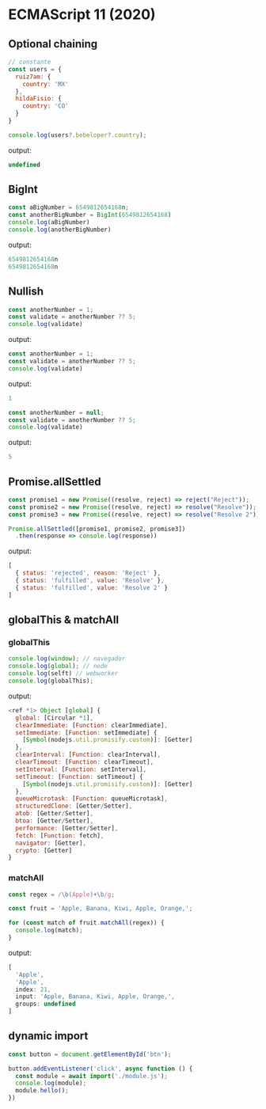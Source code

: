 # ECMAScript 11 (2020)

## Optional chaining

```javascript
// constante
const users = {
  ruiz7am: {
    country: 'MX'
  },
  hildaFisio: {
    country: 'CO'
  }
}

console.log(users?.bebeloper?.country);
```

output:

```javascript
undefined
```

## BigInt

```javascript
const aBigNumber = 6549812654168n;
const anotherBigNumber = BigInt(6549812654168)
console.log(aBigNumber)
console.log(anotherBigNumber)
```

output:

```javascript
6549812654168n
6549812654168n
```

## Nullish

```javascript
const anotherNumber = 1;
const validate = anotherNumber ?? 5;
console.log(validate)
```

output:

```javascript
const anotherNumber = 1;
const validate = anotherNumber ?? 5;
console.log(validate)
```

output:

```javascript
1
```

```javascript
const anotherNumber = null;
const validate = anotherNumber ?? 5;
console.log(validate)
```

output:


```javascript
5
```

## Promise.allSettled

```javascript
const promise1 = new Promise((resolve, reject) => reject("Reject"));
const promise2 = new Promise((resolve, reject) => resolve("Resolve"));
const promise3 = new Promise((resolve, reject) => resolve("Resolve 2"))

Promise.allSettled([promise1, promise2, promise3])
  .then(response => console.log(response))
```

output:

```javascript
[
  { status: 'rejected', reason: 'Reject' },
  { status: 'fulfilled', value: 'Resolve' },
  { status: 'fulfilled', value: 'Resolve 2' }
]
```

## globalThis & matchAll

### globalThis

```javascript
console.log(window); // navegador
console.log(global); // node
console.log(selft) // webworker
console.log(globalThis);
```

output:

```javascript
<ref *1> Object [global] {
  global: [Circular *1],
  clearImmediate: [Function: clearImmediate],
  setImmediate: [Function: setImmediate] {
    [Symbol(nodejs.util.promisify.custom)]: [Getter]
  },
  clearInterval: [Function: clearInterval],
  clearTimeout: [Function: clearTimeout],
  setInterval: [Function: setInterval],
  setTimeout: [Function: setTimeout] {
    [Symbol(nodejs.util.promisify.custom)]: [Getter]
  },
  queueMicrotask: [Function: queueMicrotask],
  structuredClone: [Getter/Setter],
  atob: [Getter/Setter],
  btoa: [Getter/Setter],
  performance: [Getter/Setter],
  fetch: [Function: fetch],
  navigator: [Getter],
  crypto: [Getter]
}
```

### matchAll

```javascript
const regex = /\b(Apple)+\b/g;

const fruit = 'Apple, Banana, Kiwi, Apple, Orange,';

for (const match of fruit.matchAll(regex)) {
  console.log(match);
}
```

output:

```javascript
[
  'Apple',
  'Apple',
  index: 21,
  input: 'Apple, Banana, Kiwi, Apple, Orange,',
  groups: undefined
]
```

## dynamic import

```javascript
const button = document.getElementById('btn');

button.addEventListener('click', async function () {
  const module = await import('./module.js');
  console.log(module);
  module.hello();
})
```
